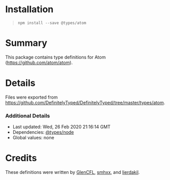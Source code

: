 # Installation
> `npm install --save @types/atom`

# Summary
This package contains type definitions for Atom (https://github.com/atom/atom).

# Details
Files were exported from https://github.com/DefinitelyTyped/DefinitelyTyped/tree/master/types/atom.

### Additional Details
 * Last updated: Wed, 26 Feb 2020 21:16:14 GMT
 * Dependencies: [@types/node](https://npmjs.com/package/@types/node)
 * Global values: none

# Credits
These definitions were written by [GlenCFL](https://github.com/GlenCFL), [smhxx](https://github.com/smhxx), and [lierdakil](https://github.com/lierdakil).
